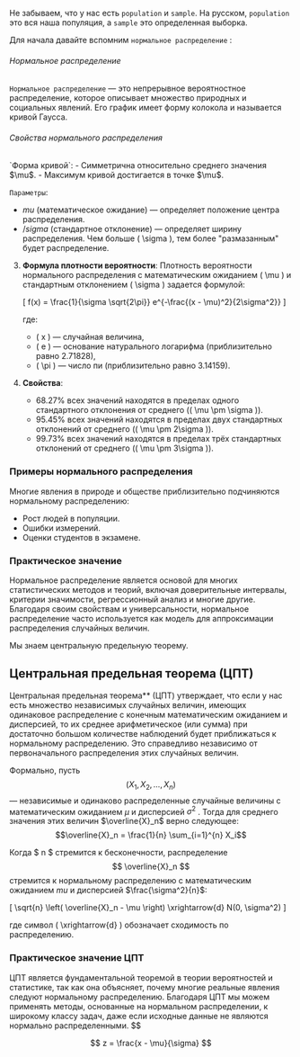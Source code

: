 Не забываем, что у нас есть `population` и `sample`. На русском, `population` это вся наша популяция, а `sample` это определенная выборка. 

Для начала давайте вспомним `нормальное распределение` : 
<h6>Нормальное распределение</h6>

`Нормальное распределение` — это непрерывное вероятностное распределение, которое описывает множество природных и социальных явлений. Его график имеет форму колокола и называется кривой Гаусса.

<h6>Свойства нормального распределения</h6>
`Форма кривой`:
   - Симметрична относительно среднего значения $\mu$.
   - Максимум кривой достигается в точке $\mu$.

`Параметры`:
   - $mu$ (математическое ожидание) — определяет положение центра распределения.
   - $/sigma$ (стандартное отклонение) — определяет ширину распределения. Чем больше \( \sigma \), тем более "размазанным" будет распределение.

3. **Формула плотности вероятности**:
   Плотность вероятности нормального распределения с математическим ожиданием \( \mu \) и стандартным отклонением \( \sigma \) задается формулой:
   
   \[
   f(x) = \frac{1}{\sigma \sqrt{2\pi}} e^{-\frac{(x - \mu)^2}{2\sigma^2}}
   \]
   
   где:
   - \( x \) — случайная величина,
   - \( e \) — основание натурального логарифма (приблизительно равно 2.71828),
   - \( \pi \) — число пи (приблизительно равно 3.14159).

4. **Свойства**:
   - 68.27% всех значений находятся в пределах одного стандартного отклонения от среднего (\( \mu \pm \sigma \)).
   - 95.45% всех значений находятся в пределах двух стандартных отклонений от среднего (\( \mu \pm 2\sigma \)).
   - 99.73% всех значений находятся в пределах трёх стандартных отклонений от среднего (\( \mu \pm 3\sigma \)).

### Примеры нормального распределения

Многие явления в природе и обществе приблизительно подчиняются нормальному распределению:
- Рост людей в популяции.
- Ошибки измерений.
- Оценки студентов в экзамене.

### Практическое значение

Нормальное распределение является основой для многих статистических методов и теорий, включая доверительные интервалы, критерии значимости, регрессионный анализ и многие другие. Благодаря своим свойствам и универсальности, нормальное распределение часто используется как модель для аппроксимации распределения случайных величин.


Мы знаем центральную предельную теорему. 

## Центральная предельная теорема (ЦПТ)

Центральная предельная теорема** (ЦПТ) утверждает, что если у нас есть множество независимых случайных величин, имеющих одинаковое распределение с конечным математическим ожиданием и дисперсией, то их среднее арифметическое (или сумма) при достаточно большом количестве наблюдений будет приближаться к нормальному распределению. Это справедливо независимо от первоначального распределения этих случайных величин.

Формально, пусть $$( X_1, X_2, \ldots, X_n)$$ — независимые и одинаково распределенные случайные величины с математическим ожиданием  $\mu$  и дисперсией $\sigma^2$ . Тогда для среднего значения этих величин $\overline{X}_n$ верно следующее: $$\overline{X}_n = \frac{1}{n} \sum_{i=1}^{n} X_i$$

Когда $ n $ стремится к бесконечности, распределение $$ \overline{X}_n $$стремится к нормальному распределению с математическим ожиданием  $mu$ и дисперсией $\frac{\sigma^2}{n}$:

\[ \sqrt{n} \left( \overline{X}_n - \mu \right) \xrightarrow{d} N(0, \sigma^2) \]

где символ \( \xrightarrow{d} \) обозначает сходимость по распределению.

### Практическое значение ЦПТ

ЦПТ является фундаментальной теоремой в теории вероятностей и статистике, так как она объясняет, почему многие реальные явления следуют нормальному распределению. Благодаря ЦПТ мы можем применять методы, основанные на нормальном распределении, к широкому классу задач, даже если исходные данные не являются нормально распределенными.
$$


$$
z = \frac{x - \mu}{\sigma}
$$
